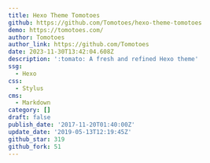 ```yaml
---
title: Hexo Theme Tomotoes
github: https://github.com/Tomotoes/hexo-theme-tomotoes
demo: https://tomotoes.com/
author: Tomotoes
author_link: https://github.com/Tomotoes
date: 2023-11-30T13:42:04.608Z
description: ':tomato: A fresh and refined Hexo theme'
ssg:
  - Hexo
css:
  - Stylus
cms:
  - Markdown
category: []
draft: false
publish_date: '2017-11-20T01:40:00Z'
update_date: '2019-05-13T12:19:45Z'
github_star: 319
github_fork: 51
---
```

